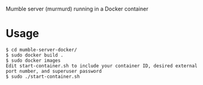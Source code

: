 Mumble server (murmurd) running in a Docker container

Usage
=====

    $ cd mumble-server-docker/
    $ sudo docker build .
    $ sudo docker images
    Edit start-container.sh to include your container ID, desired external port number, and superuser password
    $ sudo ./start-container.sh
